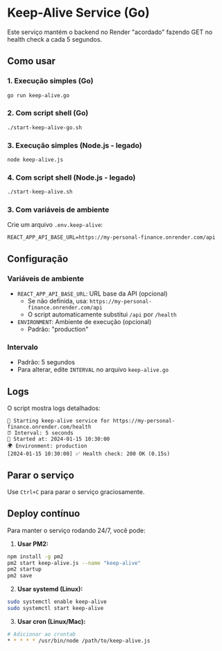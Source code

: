 # Keep-Alive Service (Go)

Este serviço mantém o backend no Render "acordado" fazendo GET no health check a cada 5 segundos.

## Como usar

### 1. Execução simples (Go)
```bash
go run keep-alive.go
```

### 2. Com script shell (Go)
```bash
./start-keep-alive-go.sh
```

### 3. Execução simples (Node.js - legado)
```bash
node keep-alive.js
```

### 4. Com script shell (Node.js - legado)
```bash
./start-keep-alive.sh
```

### 3. Com variáveis de ambiente
Crie um arquivo `.env.keep-alive`:
```
REACT_APP_API_BASE_URL=https://my-personal-finance.onrender.com/api
```

## Configuração

### Variáveis de ambiente
- `REACT_APP_API_BASE_URL`: URL base da API (opcional)
  - Se não definida, usa: `https://my-personal-finance.onrender.com/api`
  - O script automaticamente substitui `/api` por `/health`
- `ENVIRONMENT`: Ambiente de execução (opcional)
  - Padrão: "production"

### Intervalo
- Padrão: 5 segundos
- Para alterar, edite `INTERVAL` no arquivo `keep-alive.go`

## Logs

O script mostra logs detalhados:
```
🚀 Starting keep-alive service for https://my-personal-finance.onrender.com/health
⏰ Interval: 5 seconds
📅 Started at: 2024-01-15 10:30:00
🌍 Environment: production
[2024-01-15 10:30:00] ✅ Health check: 200 OK (0.15s)
```

## Parar o serviço

Use `Ctrl+C` para parar o serviço graciosamente.

## Deploy contínuo

Para manter o serviço rodando 24/7, você pode:

1. **Usar PM2:**
```bash
npm install -g pm2
pm2 start keep-alive.js --name "keep-alive"
pm2 startup
pm2 save
```

2. **Usar systemd (Linux):**
```bash
sudo systemctl enable keep-alive
sudo systemctl start keep-alive
```

3. **Usar cron (Linux/Mac):**
```bash
# Adicionar ao crontab
* * * * * /usr/bin/node /path/to/keep-alive.js
``` 